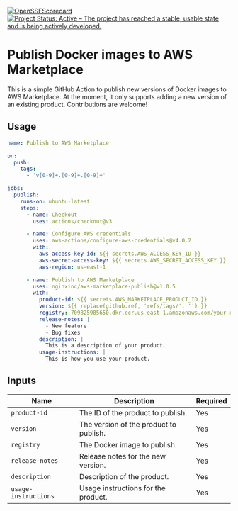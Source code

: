 <!-- markdownlint-disable-next-line first-line-h1 -->
[![OpenSSFScorecard](https://api.securityscorecards.dev/projects/github.com/nginxinc/aws-marketplace-publish/badge)](https://scorecard.dev/viewer/?uri=github.com/nginxinc/aws-marketplace-publish)
[![Project Status: Active – The project has reached a stable, usable state and is being actively developed.](https://www.repostatus.org/badges/latest/active.svg)](https://www.repostatus.org/#active)

# Publish Docker images to AWS Marketplace

This is a simple GitHub Action to publish new versions of Docker images to AWS Marketplace.
At the moment, it only supports adding a new version of an existing product. Contributions are welcome!

## Usage

```yaml
name: Publish to AWS Marketplace

on:
  push:
    tags:
      - 'v[0-9]+.[0-9]+.[0-9]+'

jobs:
  publish:
    runs-on: ubuntu-latest
    steps:
      - name: Checkout
        uses: actions/checkout@v3

      - name: Configure AWS credentials
        uses: aws-actions/configure-aws-credentials@v4.0.2
        with:
          aws-access-key-id: ${{ secrets.AWS_ACCESS_KEY_ID }}
          aws-secret-access-key: ${{ secrets.AWS_SECRET_ACCESS_KEY }}
          aws-region: us-east-1

      - name: Publish to AWS Marketplace
        uses: nginxinc/aws-marketplace-publish@v1.0.5
        with:
          product-id: ${{ secrets.AWS_MARKETPLACE_PRODUCT_ID }}
          version: ${{ replace(github.ref, 'refs/tags/', '') }}
          registry: 709825985650.dkr.ecr.us-east-1.amazonaws.com/your-repo:tag
          release-notes: |
            - New feature
            - Bug fixes
          description: |
            This is a description of your product.
          usage-instructions: |
            This is how you use your product.
```

## Inputs

| Name | Description | Required |
| --- | --- | --- |
| `product-id` | The ID of the product to publish. | Yes |
| `version` | The version of the product to publish. | Yes |
| `registry` | The Docker image to publish. | Yes |
| `release-notes` | Release notes for the new version. | Yes |
| `description` | Description of the product. | Yes |
| `usage-instructions` | Usage instructions for the product. | Yes |
